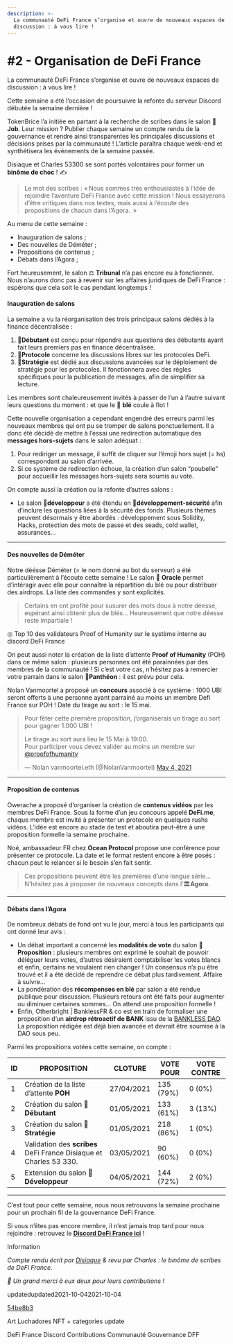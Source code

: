 ```yaml
---
description: >-
  La communauté DeFi France s’organise et ouvre de nouveaux espaces de
  discussion : à vous lire !
---
```


# #2 - Organisation de DeFi France

La communauté DeFi France s’organise et ouvre de nouveaux espaces de discussion : à vous lire !

Cette semaine a été l’occasion de poursuivre la refonte du serveur Discord débutée la semaine dernière !

TokenBrice l’a initiée en partant à la recherche de scribes dans le salon 💼**Job**. Leur mission ? Publier chaque semaine un compte rendu de la gouvernance et rendre ainsi transparentes les principales discussions et décisions prises par la communauté ! L’article paraîtra chaque week-end et synthétisera les événements de la semaine passée.

Disiaque et Charles 53300 se sont portés volontaires pour former un **binôme de choc** ! ✍

> Le mot des scribes : « Nous sommes très enthousiastes à l’idée de rejoindre l’aventure DeFi France avec cette mission ! Nous essayerons d’être critiques dans nos textes, mais aussi à l’écoute des propositions de chacun dans l’Agora.  »

Au menu de cette semaine :

* Inauguration de salons ;
* Des nouvelles de Déméter ;
* Propositions de contenus ;
* Débats dans l’Agora ;

Fort heureusement, le salon ⚖️ **Tribunal** n’a pas encore eu à fonctionner. Nous n’aurons donc pas à revenir sur les affaires juridiques de DeFi France : espérons que cela soit le cas pendant longtemps !

#### Inauguration de salons <a href="inauguration-de-salons" id="inauguration-de-salons"></a>

La semaine a vu la réorganisation des trois principaux salons dédiés à la finance décentralisée :

1. 🐥**Débutant** est conçu pour répondre aux questions des débutants ayant fait leurs premiers pas en finance décentralisée.
2. 🌌**Protocole** concerne les discussions libres sur les protocoles DeFi.
3. 👨‍**Stratégie** est dédié aux discussions avancées sur le déploiement de stratégie pour les protocoles. Il fonctionnera avec des règles spécifiques pour la publication de messages, afin de simplifier sa lecture.

Les membres sont chaleureusement invités à passer de l’un à l’autre suivant leurs questions du moment : et que le 🌾 **blé** coule à flot !

Cette nouvelle organisation a cependant engendré des erreurs parmi les nouveaux membres qui ont pu se tromper de salons ponctuellement. Il a donc été décidé de mettre à l’essai une redirection automatique des **messages hors-sujets** dans le salon adéquat :

1. Pour rediriger un message, il suffit de cliquer sur l’émoji hors sujet (= hs) correspondant au salon d’arrivée.
2. Si ce système de redirection échoue, la création d’un salon “poubelle” pour accueillir les messages hors-sujets sera soumis au vote.

On compte aussi la création ou la refonte d’autres salons :

* Le salon 🔨**développeur** a été étendu en 🔨**développement-sécurité** afin d’inclure les questions liées à la sécurité des fonds. Plusieurs thèmes peuvent désormais y être abordés : développement sous Solidity, Hacks, protection des mots de passe et des seads, cold wallet, assurances…

***

#### Des nouvelles de Déméter <a href="des-nouvelles-de-demeter" id="des-nouvelles-de-demeter"></a>

Notre déésse Déméter (= le nom donné au bot du serveur) a été particulièrement à l’écoute cette semaine ! Le salon 🔮 **Oracle** permet d’intéragir avec elle pour connaître la répartition du blé ou pour distribuer des airdrops. La liste des commandes y sont explicités.

> Certains en ont profité pour susurer des mots doux à notre déesse, espérant ainsi obtenir plus de blés… Heureusement que notre déesse reste impartiale !

◎ Top 10 des validateurs Proof of Humanity sur le système interne au discord DeFi France

On peut aussi noter la création de la liste d’attente **Proof of Humanity** (POH) dans ce même salon : plusieurs personnes ont été parainnées par des membres de la communauté ! Si c’est votre cas, n’hésitez pas à remercier votre parrain dans le salon 🏅**Panthéon** : il est prévu pour cela.

Nolan Vanmoortel a proposé un **concours** associé à ce système : 1000 UBI seront offerts à une personne ayant parrainé au moins un membre Defi France sur POH ! Date du tirage au sort : le 15 mai.

> Pour fêter cette première proposition, j’organiserais un tirage au sort pour gagner 1.000 UBI !
>
> Le tirage au sort aura lieu le 15 Mai à 19:00.\
> Pour participer vous devez valider au moins un membre sur [@proofofhumanity](https://twitter.com/proofofhumanity?ref\_src=twsrc%5Etfw)
>
> — Nolan vanmoortel.eth (@NolanVanmoortel) [May 4, 2021](https://twitter.com/NolanVanmoortel/status/1389518621009920000?ref\_src=twsrc%5Etfw)

***

#### Proposition de contenus <a href="proposition-de-contenus" id="proposition-de-contenus"></a>

Owerache a proposé d’organiser la création de **contenus vidéos** par les membres DeFi France. Sous la forme d’un jeu concours appelé **DeFi.me**, chaque membre est invité à présenter un protocole en quelques rushs vidéos. L’idée est encore au stade de test et aboutira peut-être à une proposition formelle la semaine prochaine.

Noé, ambassadeur FR chez **Ocean Protocol** propose une conférence pour présenter ce protocole. La date et le format restent encore à être posés : chacun peut le relancer si le besoin s’en fait sentir.

> Ces propositions peuvent être les premières d’une longue série… N’hésitez pas à proposer de nouveaux concepts dans l’🏛️**Agora**.

***

#### Débats dans l’Agora <a href="debats-dans-lagora" id="debats-dans-lagora"></a>

De nombreux débats de fond ont vu le jour, merci à tous les participants qui ont donné leur avis :

* Un débat important a concerné les **modalités de vote** du salon 📜**Proposition** : plusieurs membres ont exprimé le souhait de pouvoir déléguer leurs votes, d’autres désiraient comptabiliser les votes blancs et enfin, certains ne voulaient rien changer ! Un consensus n’a pu être trouvé et il a été décidé de reprendre ce débat plus tardivement. Affaire à suivre…
* La pondération des **récompenses en blé** par salon a été rendue publique pour discussion. Plusieurs retours ont été faits pour augmenter ou diminuer certaines sommes… On attend une proposition formelle !
* Enfin, Otherbright | BanklessFR & co est en train de formaliser une proposition d’un **airdrop rétroactif de BANK** issu de la [BANKLESS DAO](https://www.bankless.community). La proposition rédigée est déjà bien avancée et devrait être soumise à la DAO sous peu.

Parmi les propositions votées cette semaine, on compte :

| ID | PROPOSITION                                                        | CLOTURE    | VOTE POUR | VOTE CONTRE |
| -- | ------------------------------------------------------------------ | ---------- | --------- | ----------- |
| 1  | Création de la liste d’attente **POH**                             | 27/04/2021 | 135 (79%) | 0 (0%)      |
| 2  | Création du salon 🐥 **Débutant**                                  | 01/05/2021 | 133 (61%) | 3 (13%)     |
| 3  | Création du salon 🚜 **Stratégie**                                 | 01/05/2021 | 218 (86%) | 1 (0%)      |
| 4  | Validation des **scribes** DeFi France Disiaque et Charles 53 330. | 03/05/2021 | 90 (60%)  | 0 (0%)      |
| 5  | Extension du salon 🔨**Développeur**                               | 04/05/2021 | 144 (72%) | 2 (0%)      |

***

C’est tout pour cette semaine, nous nous retrouvons la semaine prochaine pour un prochain fil de la gouvernance DeFi France.

Si vous n’êtes pas encore membre, il n’est jamais trop tard pour nous rejoindre : retrouvez le [**Discord DeFi France ici**](https://discord.gg/3bWZcK2) !

Information

_Compte rendu écrit par _[_Disiaque_](https://twitter.com/disiaque\_crypto)_ & revu par Charles : le binôme de scribes de DeFi France._

_🙏 Un grand merci à eux deux pour leurs contributions !_

updatedupdated2021-10-042021-10-04

[54be8b3](https://github.com/TokenBrice/blog/commit/54be8b330118a5aac0a4fd5ed752ff3ff720d6df)

Art Luchadores NFT + categories update

DeFi France Discord Contributions Communauté Gouvernance DFF
